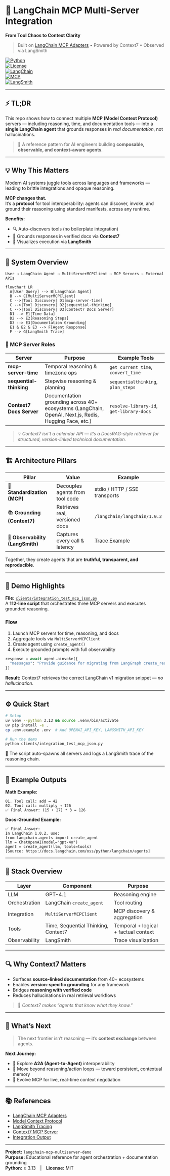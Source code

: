 # 🧩 LangChain MCP Multi-Server Integration  
**From Tool Chaos to Context Clarity**  

> Built on [LangChain MCP Adapters](https://github.com/langchain-ai/langchain-mcp-adapters) • Powered by Context7 • Observed via LangSmith  

[![Python](https://img.shields.io/badge/Python-3.13-blue?logo=python)]()  
[![License](https://img.shields.io/badge/License-MIT-green.svg)]()  
[![LangChain](https://img.shields.io/badge/LangChain-1.0.2-yellow.svg)]()  
[![MCP](https://img.shields.io/badge/MCP-1.6.0-lightgrey.svg)]()  
[![LangSmith](https://img.shields.io/badge/Observability-LangSmith-orange.svg)]()  

---

## ⚡ TL;DR
This repo shows how to connect multiple **MCP (Model Context Protocol)** servers — including reasoning, time, and documentation tools — into a **single LangChain agent** that grounds responses in *real documentation*, not hallucinations.  

> 🧠 A reference pattern for AI engineers building **composable, observable, and context-aware agents**.

---

## 💡 Why This Matters
Modern AI systems juggle tools across languages and frameworks — leading to brittle integrations and opaque reasoning.  

**MCP changes that.**  
It’s a **protocol** for tool interoperability: agents can discover, invoke, and ground their reasoning using standard manifests, across any runtime.

**Benefits:**
- 🔍 Auto-discovers tools (no boilerplate integration)
- 🧠 Grounds responses in verified docs via **Context7**
- 🔬 Visualizes execution via **LangSmith**

---

## 🧭 System Overview

```
User → LangChain Agent → MultiServerMCPClient → MCP Servers → External APIs
```

```mermaid
flowchart LR
  A[User Query] --> B[LangChain Agent]
  B --> C[MultiServerMCPClient]
  C -->|Tool Discovery| D1[mcp-server-time]
  C -->|Tool Discovery| D2[sequential-thinking]
  C -->|Tool Discovery| D3[Context7 Docs Server]
  D1 --> E1[Time Data]
  D2 --> E2[Reasoning Steps]
  D3 --> E3[Documentation Grounding]
  E1 & E2 & E3 --> F[Agent Response]
  F --> G[LangSmith Trace]
```

### 🧩 MCP Server Roles
| Server | Purpose | Example Tools |
|--------|----------|---------------|
| **mcp-server-time** | Temporal reasoning & timezone ops | `get_current_time`, `convert_time` |
| **sequential-thinking** | Stepwise reasoning & planning | `sequentialthinking`, `plan_steps` |
| **Context7 Docs Server** | Documentation grounding across 40+ ecosystems (LangChain, OpenAI, Next.js, Redis, Hugging Face, etc.) | `resolve-library-id`, `get-library-docs` |

> 💡 *Context7 isn’t a calendar API — it’s a DocsRAG-style retriever for structured, version-linked technical documentation.*

---

## 🏗 Architecture Pillars
| Pillar | Value | Example |
|--------|--------|----------|
| 🧱 **Standardization (MCP)** | Decouples agents from tool code | stdio / HTTP / SSE transports |
| 📚 **Grounding (Context7)** | Retrieves real, versioned docs | `/langchain/langchain/1.0.2` |
| 🔬 **Observability (LangSmith)** | Captures every call & latency | [Trace Example](https://smith.langchain.com/public/be69829b-ae12-4d0d-a735-ce53853d1b45/r) |

Together, they create agents that are **truthful, transparent, and reproducible**.

---

## 🚀 Demo Highlights
**File:** [`clients/integration_test_mcp_json.py`](clients/integration_test_mcp_json.py)  
A **112-line script** that orchestrates three MCP servers and executes grounded reasoning.  

### Flow
1. Launch MCP servers for time, reasoning, and docs  
2. Aggregate tools via `MultiServerMCPClient`  
3. Create agent using `create_agent()`  
4. Execute grounded prompts with full observability  

```python
response = await agent.ainvoke({
  "messages": "Provide guidance for migrating from LangGraph create_react_agent to LangChain create_agent (v1.0.2)."
})
```

**Result:** Context7 retrieves the correct LangChain v1 migration snippet — *no hallucination.*

---

## ⚙️ Quick Start

```bash
# Setup
uv venv --python 3.13 && source .venv/bin/activate
uv pip install -e .
cp .env.example .env  # Add OPENAI_API_KEY, LANGSMITH_API_KEY

# Run the demo
python clients/integration_test_mcp_json.py
```

🧠 The script auto-spawns all servers and logs a LangSmith trace of the reasoning chain.

---

## 🧩 Example Outputs

**Math Example:**
```
01. Tool call: add → 42
02. Tool call: multiply → 126
✅ Final Answer: (15 + 27) * 3 = 126
```

**Docs-Grounded Example:**
```
✅ Final Answer:
In LangChain 1.0.2, use:
from langchain.agents import create_agent
llm = ChatOpenAI(model="gpt-4o")
agent = create_agent(llm, tools=tools)
[Source: https://docs.langchain.com/oss/python/langchain/agents]
```

---

## 🧠 Stack Overview
| Layer | Component | Purpose |
|-------|------------|----------|
| LLM | GPT-4.1 | Reasoning engine |
| Orchestration | LangChain `create_agent` | Tool routing |
| Integration | `MultiServerMCPClient` | MCP discovery & aggregation |
| Tools | Time, Sequential Thinking, Context7 | Temporal + logical + factual context |
| Observability | LangSmith | Trace visualization |

---

## 🔍 Why Context7 Matters
- Surfaces **source-linked documentation** from 40+ ecosystems  
- Enables **version-specific grounding** for any framework  
- Bridges **reasoning with verified code**  
- Reduces hallucinations in real retrieval workflows  

> 🧩 *Context7 makes “agents that know what they know.”*

---

## 🔭 What’s Next
> The next frontier isn’t reasoning — it’s **context exchange** between agents.  

**Next Journey:**  
- 🤝 Explore **A2A (Agent-to-Agent)** interoperability  
- 🧩 Move beyond reasoning/action loops — toward persistent, contextual memory  
- 🔗 Evolve MCP for live, real-time context negotiation  

---

## 📚 References
- [LangChain MCP Adapters](https://github.com/langchain-ai/langchain-mcp-adapters)  
- [Model Context Protocol](https://modelcontextprotocol.io)  
- [LangSmith Tracing](https://smith.langchain.com)  
- [Context7 MCP Server](https://github.com/upstash/context7-mcp)  
- [Integration Output](docs/integration_test_mcp_json.md)  

---

**Project:** `langchain-mcp-multiserver-demo`  
**Purpose:** Educational reference for agent orchestration + documentation grounding  
**Python:** ≥ 3.13 | **License:** MIT  
